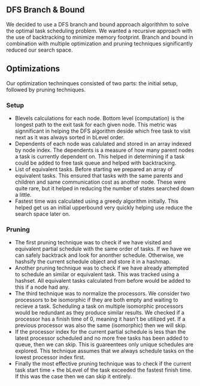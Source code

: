 ## DFS Branch & Bound

We decided to use a DFS branch and bound approach algorithhm to solve the optimal task scheduling problem. We wanted a recursive approach with the use of backtracking to minimize memory footprint. Branch and bound in combination with multiple optimization and pruning techniques significantly reduced our search space. 

## Optimizations

Our optimization techninques consisted of two parts: the initial setup, followed by pruning techniques.

### Setup
- Blevels calculations for each node. Bottom level (computation) is the longest path to the exit task for each given node. This metric was signnificant in helping the DFS algorithm deside which free task to visit next as it was always sorted in bLevel order.
- Dependents of each node was calulated and stored in an array indexed by node index. The dependents is a measure of how many parent nodes a task is currently dependent on. This helped in determining if a task could be added to free task queue and helped with backtracking.
- List of equivalent tasks. Before starting we prepared an array of equivalent tasks. This ensured that tasks with the same parents and children and same communication cost as another node. These were quite rare, but it helped in reducing the number of states searched down a little.
- Fastest time was calculated using a greedy algorithm initially. This helped get us an initial upperbound very quickly helping use reduce the search space later on.

### Pruning
- The first pruning technique was to check if we have visited and equivalent partial schedule with the same order of tasks. If we have we can safely backtrack and look for anonther schedule. Otherwise, we hashsify the current schedule object and store it in a hashmap. 
- Another pruning technique was to check if we have already attempted to schedule an similar or equivalent task. This was tracked using a hashset. All equivalent tasks calculated from before would be added to this if a node had any.
- The third technique was to normalize the processors. We consider two processors to be isomorphic if they are both empty and waiting to recieve a task. Scheduling a task on multiple isomorphic processors would be redundant as they produce similar results. We checked if a processor has a finish time of 0, meaning it hasn't be utilized yet. If a previous processor was also the same (isomorphic) then we will skip. 
- If the processor index for the current partial schedule is less than the latest processor scheduled and no more free tasks has been added to queue, then we can skip. This is guareentees only unique schedules are explored. This technique assumes that we always schedule tasks on the lowest processor index first.
- Finally the most effective pruning technique was to check if the current task start time + the bLevel of the task exceeded the fastest finish time. If this was the case then we can skip it entirely. 


